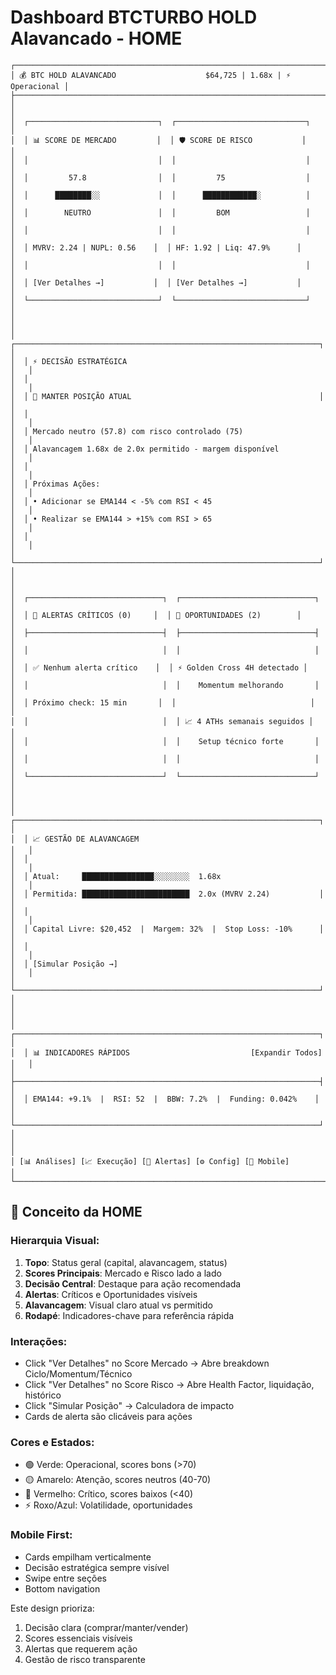 # Dashboard BTCTURBO HOLD Alavancado - HOME

```
┌────────────────────────────────────────────────────────────────────────────┐
│ 💰 BTC HOLD ALAVANCADO                    $64,725 | 1.68x | ⚡ Operacional │
├────────────────────────────────────────────────────────────────────────────┤
│                                                                            │
│  ┌─────────────────────────────┐  ┌─────────────────────────────┐        │
│  │ 📊 SCORE DE MERCADO         │  │ 🛡️ SCORE DE RISCO           │        │
│  │                             │  │                             │        │
│  │         57.8                │  │         75                  │        │
│  │      ████████░░             │  │      ████████████░          │        │
│  │        NEUTRO               │  │         BOM                 │        │
│  │                             │  │                             │        │
│  │ MVRV: 2.24 | NUPL: 0.56    │  │ HF: 1.92 | Liq: 47.9%      │        │
│  │                             │  │                             │        │
│  │ [Ver Detalhes →]           │  │ [Ver Detalhes →]           │        │
│  └─────────────────────────────┘  └─────────────────────────────┘        │
│                                                                            │
│  ┌────────────────────────────────────────────────────────────────────┐   │
│  │ ⚡ DECISÃO ESTRATÉGICA                                            │   │
│  │                                                                    │   │
│  │ 🎯 MANTER POSIÇÃO ATUAL                                          │   │
│  │                                                                    │   │
│  │ Mercado neutro (57.8) com risco controlado (75)                  │   │
│  │ Alavancagem 1.68x de 2.0x permitido - margem disponível          │   │
│  │                                                                    │   │
│  │ Próximas Ações:                                                   │   │
│  │ • Adicionar se EMA144 < -5% com RSI < 45                         │   │
│  │ • Realizar se EMA144 > +15% com RSI > 65                         │   │
│  │                                                                    │   │
│  └────────────────────────────────────────────────────────────────────┘   │
│                                                                            │
│  ┌──────────────────────────────┐  ┌──────────────────────────────┐      │
│  │ 🚨 ALERTAS CRÍTICOS (0)     │  │ 💎 OPORTUNIDADES (2)        │      │
│  ├──────────────────────────────┤  ├──────────────────────────────┤      │
│  │                              │  │                              │      │
│  │ ✅ Nenhum alerta crítico    │  │ ⚡ Golden Cross 4H detectado │      │
│  │                              │  │    Momentum melhorando       │      │
│  │ Próximo check: 15 min       │  │                              │      │
│  │                              │  │ 📈 4 ATHs semanais seguidos │      │
│  │                              │  │    Setup técnico forte       │      │
│  │                              │  │                              │      │
│  └──────────────────────────────┘  └──────────────────────────────┘      │
│                                                                            │
│  ┌────────────────────────────────────────────────────────────────────┐   │
│  │ 📈 GESTÃO DE ALAVANCAGEM                                          │   │
│  │                                                                    │   │
│  │ Atual:     ████████████████░░░░░░░░  1.68x                       │   │
│  │ Permitida: ████████████████████████  2.0x (MVRV 2.24)           │   │
│  │                                                                    │   │
│  │ Capital Livre: $20,452  |  Margem: 32%  |  Stop Loss: -10%      │   │
│  │                                                                    │   │
│  │ [Simular Posição →]                                               │   │
│  └────────────────────────────────────────────────────────────────────┘   │
│                                                                            │
│  ┌────────────────────────────────────────────────────────────────────┐   │
│  │ 📊 INDICADORES RÁPIDOS                           [Expandir Todos] │   │
│  ├────────────────────────────────────────────────────────────────────┤   │
│  │ EMA144: +9.1%  |  RSI: 52  |  BBW: 7.2%  |  Funding: 0.042%    │   │
│  └────────────────────────────────────────────────────────────────────┘   │
│                                                                            │
│ [📊 Análises] [📈 Execução] [🔔 Alertas] [⚙️ Config] [📱 Mobile]        │
└────────────────────────────────────────────────────────────────────────────┘
```

## 🎯 Conceito da HOME

### Hierarquia Visual:
1. **Topo**: Status geral (capital, alavancagem, status)
2. **Scores Principais**: Mercado e Risco lado a lado
3. **Decisão Central**: Destaque para ação recomendada
4. **Alertas**: Críticos e Oportunidades visíveis
5. **Alavancagem**: Visual claro atual vs permitido
6. **Rodapé**: Indicadores-chave para referência rápida

### Interações:
- Click "Ver Detalhes" no Score Mercado → Abre breakdown Ciclo/Momentum/Técnico
- Click "Ver Detalhes" no Score Risco → Abre Health Factor, liquidação, histórico
- Click "Simular Posição" → Calculadora de impacto
- Cards de alerta são clicáveis para ações

### Cores e Estados:
- 🟢 Verde: Operacional, scores bons (>70)
- 🟡 Amarelo: Atenção, scores neutros (40-70)
- 🔴 Vermelho: Crítico, scores baixos (<40)
- ⚡ Roxo/Azul: Volatilidade, oportunidades

### Mobile First:
- Cards empilham verticalmente
- Decisão estratégica sempre visível
- Swipe entre seções
- Bottom navigation

Este design prioriza:
1. Decisão clara (comprar/manter/vender)
2. Scores essenciais visíveis
3. Alertas que requerem ação
4. Gestão de risco transparente